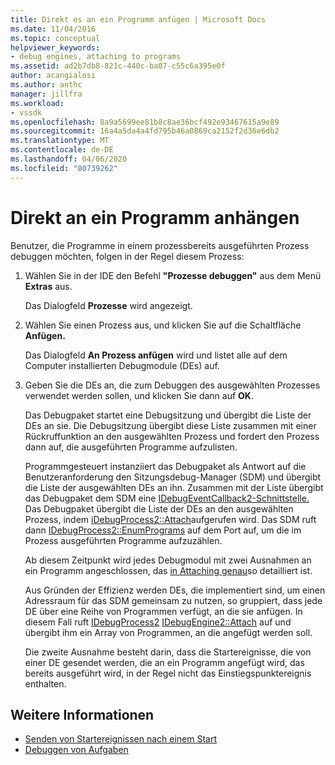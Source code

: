 ```yaml
---
title: Direkt es an ein Programm anfügen | Microsoft Docs
ms.date: 11/04/2016
ms.topic: conceptual
helpviewer_keywords:
- debug engines, attaching to programs
ms.assetid: ad2b7db8-821c-440c-ba07-c55c6a395e0f
author: acangialosi
ms.author: anthc
manager: jillfra
ms.workload:
- vssdk
ms.openlocfilehash: 8a9a5699ee81b8c8ae36bcf492e93467615a9e89
ms.sourcegitcommit: 16a4a5da4a4fd795b46a0869ca2152f2d36e6db2
ms.translationtype: MT
ms.contentlocale: de-DE
ms.lasthandoff: 04/06/2020
ms.locfileid: "80739262"
---
```

# <a name="attach-directly-to-a-program"></a>Direkt an ein Programm anhängen
Benutzer, die Programme in einem prozessbereits ausgeführten Prozess debuggen möchten, folgen in der Regel diesem Prozess:

1. Wählen Sie in der IDE den Befehl **"Prozesse debuggen"** aus dem Menü **Extras** aus.

    Das Dialogfeld **Prozesse** wird angezeigt.

2. Wählen Sie einen Prozess aus, und klicken Sie auf die Schaltfläche **Anfügen.**

    Das Dialogfeld **An Prozess anfügen** wird und listet alle auf dem Computer installierten Debugmodule (DEs) auf.

3. Geben Sie die DEs an, die zum Debuggen des ausgewählten Prozesses verwendet werden sollen, und klicken Sie dann auf **OK**.

   Das Debugpaket startet eine Debugsitzung und übergibt die Liste der DEs an sie. Die Debugsitzung übergibt diese Liste zusammen mit einer Rückruffunktion an den ausgewählten Prozess und fordert den Prozess dann auf, die ausgeführten Programme aufzulisten.

   Programmgesteuert instanziiert das Debugpaket als Antwort auf die Benutzeranforderung den Sitzungsdebug-Manager (SDM) und übergibt die Liste der ausgewählten DEs an ihn. Zusammen mit der Liste übergibt das Debugpaket dem SDM eine [IDebugEventCallback2-Schnittstelle.](../../extensibility/debugger/reference/idebugeventcallback2.md) Das Debugpaket übergibt die Liste der DEs an den ausgewählten Prozess, indem [iDebugProcess2::Attach](../../extensibility/debugger/reference/idebugprocess2-attach.md)aufgerufen wird. Das SDM ruft dann [IDebugProcess2::EnumPrograms](../../extensibility/debugger/reference/idebugprocess2-enumprograms.md) auf dem Port auf, um die im Prozess ausgeführten Programme aufzuzählen.

   Ab diesem Zeitpunkt wird jedes Debugmodul mit zwei Ausnahmen an ein Programm angeschlossen, das [in Attaching genau](../../extensibility/debugger/attaching-after-a-launch.md)so detailliert ist.

   Aus Gründen der Effizienz werden DEs, die implementiert sind, um einen Adressraum für das SDM gemeinsam zu nutzen, so gruppiert, dass jede DE über eine Reihe von Programmen verfügt, an die sie anfügen. In diesem Fall ruft [IDebugProcess2](../../extensibility/debugger/reference/idebugprocess2.md) [IDebugEngine2::Attach](../../extensibility/debugger/reference/idebugengine2-attach.md) auf und übergibt ihm ein Array von Programmen, an die angefügt werden soll.

   Die zweite Ausnahme besteht darin, dass die Startereignisse, die von einer DE gesendet werden, die an ein Programm angefügt wird, das bereits ausgeführt wird, in der Regel nicht das Einstiegspunktereignis enthalten.

## <a name="see-also"></a>Weitere Informationen
- [Senden von Startereignissen nach einem Start](../../extensibility/debugger/sending-startup-events-after-a-launch.md)
- [Debuggen von Aufgaben](../../extensibility/debugger/debugging-tasks.md)
